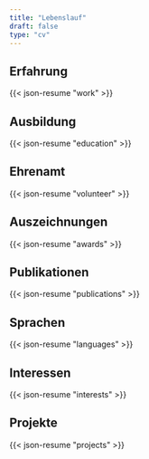 ```yaml
---
title: "Lebenslauf"
draft: false
type: "cv"
---
```


## Erfahrung

{{< json-resume "work" >}}

## Ausbildung

{{< json-resume "education" >}}

## Ehrenamt

{{< json-resume "volunteer" >}}

## Auszeichnungen

{{< json-resume "awards" >}}



## Publikationen

{{< json-resume "publications" >}}

## Sprachen

{{< json-resume "languages" >}}

## Interessen

{{< json-resume "interests" >}}


## Projekte

{{< json-resume "projects" >}}
